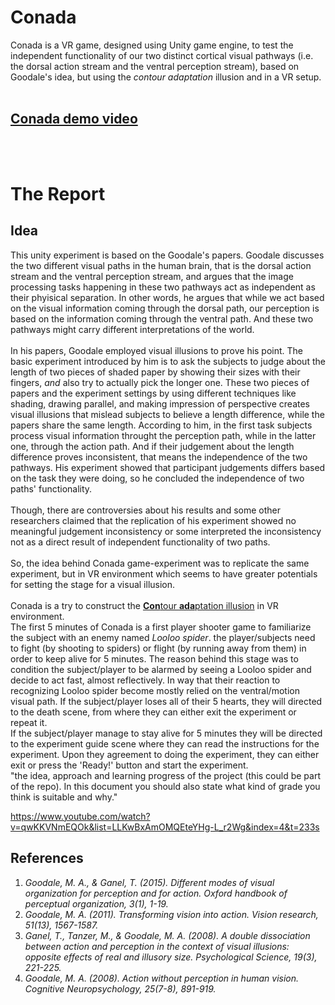 # Conada

Conada is a VR game, designed using Unity game engine, to test the independent functionality of our two distinct cortical visual pathways (i.e. the dorsal action stream and the ventral perception stream), based on Goodale's idea, but using the *contour adaptation* illusion and in a VR setup.
<br><br>
## [Conada demo video](https://drive.google.com/open?id=1vbW_1EEhK2l4irJGXOWgsYVBBa1uOW9v)
<br><br>

# The Report
## Idea
This unity experiment is based on the Goodale's papers. Goodale discusses the two different visual paths in the human brain, that is the dorsal action stream and the ventral perception stream, and argues that the image processing tasks happening in these two pathways act as independent as their phyisical separation. In other words, he argues that while we act based on the visual information coming through the dorsal path, our perception is based on the information coming through the ventral path. And these two pathways might carry different interpretations of the world.<br><br>
In his papers, Goodale employed visual illusions to prove his point. The basic experiment introduced by him is to ask the subjects to judge about the length of two pieces of shaded paper by showing their sizes with their fingers, *and* also try to actually pick the longer one. These two pieces of papers and the experiment settings by using different techniques like shading, drawing parallel, and making impression of perspective creates visual illusions that mislead subjects to believe a length difference, while the papers share the same length. According to him, in the first task subjects process visual information throught the perception path, while in the latter one, through the action path. And if their judgement about the length difference proves inconsistent, that means the independence of the two pathways. His experiment showed that participant judgements differs based on the task they were doing, so he concluded the independence of two paths' functionality.
<br>
<br>Though, there are controversies about his results and some other researchers claimed that the replication of his experiment showed no meaningful judgement inconsistency or some interpreted the inconsistency not as a direct result of independent functionality of two paths.
<br>
<br>
So, the idea behind Conada game-experiment was to replicate the same experiment, but in VR environment which seems to have greater potentials for setting the stage for a visual illusion.<br><br>
Conada is a try to construct the [**Con**tour **ada**ptation illusion](https://michaelbach.de/ot/lum-contourAdapt/index.html) in VR environment.<br>
The first 5 minutes of Conada is a first player shooter game to familiarize the subject with an enemy named *Looloo spider*. the player/subjects need to fight (by shooting to spiders) or flight (by running away from them) in order to keep alive for 5 minutes. The reason behind this stage was to condition the subject/player to be alarmed by seeing a Looloo spider and decide to act fast, almost reflectively. In way that their reaction to recognizing Looloo spider become mostly relied on the ventral/motion visual path.
If the subject/player loses all of their 5 hearts, they will directed to the death scene, from where they can either exit the experiment or repeat it.<br>
If the subject/player manage to stay alive for 5 minutes they will be directed to the experiment guide scene where they can read the instructions for the experiment. Upon they agreement to doing the experiment, they can either exit or press the 'Ready!' button and start the experiment.<br>
"the idea, approach and learning progress of the project (this could be part of the repo). In this document you should also state what kind of grade you think is suitable and why."

https://www.youtube.com/watch?v=qwKKVNmEQOk&list=LLKwBxAmOMQEteYHg-L_r2Wg&index=4&t=233s

## References
1. *Goodale, M. A., & Ganel, T. (2015). Different modes of visual organization for perception and for action. Oxford handbook of perceptual organization, 3(1), 1-19.*
2. *Goodale, M. A. (2011). Transforming vision into action. Vision research, 51(13), 1567-1587.*
3. *Ganel, T., Tanzer, M., & Goodale, M. A. (2008). A double dissociation between action and perception in the context of visual illusions: opposite effects of real and illusory size. Psychological Science, 19(3), 221-225.*
4. *Goodale, M. A. (2008). Action without perception in human vision. Cognitive Neuropsychology, 25(7-8), 891-919.*

